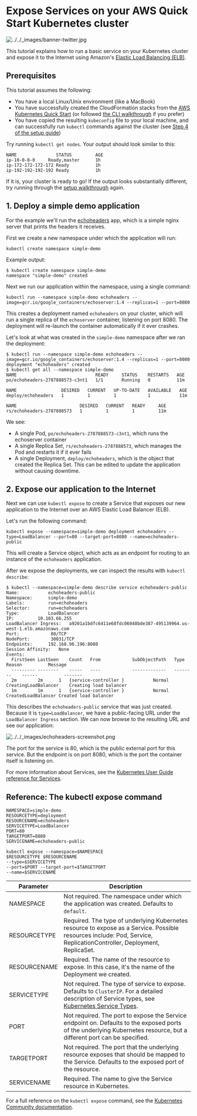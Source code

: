 # Expose Services on your AWS Quick Start Kubernetes cluster

![../../_images/banner-twitter.jpg][1]

This tutorial explains how to run a basic service on your Kubernetes cluster and expose it to the Internet using Amazon's [Elastic Load Balancing (ELB)][2].

## Prerequisites

This tutorial assumes the following:

* You have a local Linux/Unix environment (like a MacBook)
* You have successfully created the CloudFormation stacks from the [AWS Kubernetes Quick Start][3] (or followed [the CLI walkthrough][4] if you prefer)
* You have copied the resulting `kubeconfig` file to your local machine, and can successfully run `kubectl` commands against the cluster (see [Step 4 of the setup guide][5])

Try running `kubectl get nodes`. Your output should look similar to this:
    
    
    NAME               STATUS         AGE
    ip-10-0-0-0     Ready,master      1h
    ip-172-172-172-172 Ready          1h
    ip-192-192-192-192 Ready          1h
    

If it is, your cluster is ready to go! If the output looks substantially different, try running through the [setup walkthrough][4] again.

## 1\. Deploy a simple demo application

For the example we'll run the [echoheaders][6] app, which is a simple nginx server that prints the headers it receives.

First we create a new namespace under which the application will run:
    
    
    kubectl create namespace simple-demo
    

Example output:
    
    
    $ kubectl create namespace simple-demo
    namespace "simple-demo" created
    

Next we run our application within the namespace, using a single command:
    
    
    kubectl run --namespace simple-demo echoheaders --image=gcr.io/google_containers/echoserver:1.4 --replicas=1 --port=8080
    

This creates a deployment named `echoheaders` on your cluster, which will run a single replica of the `echoserver` container, listening on port 8080. The deployment will re-launch the container automatically if it ever crashes.

Let's look at what was created in the `simple-demo` namespace after we ran the deployment:
    
    
    $ kubectl run --namespace simple-demo echoheaders --image=gcr.io/google_containers/echoserver:1.4 --replicas=1 --port=8080
    deployment "echoheaders" created
    $ kubectl get all --namespace simple-demo
    NAME                              READY     STATUS    RESTARTS   AGE
    po/echoheaders-2787888573-c3nt1   1/1       Running   0          11m
    
    NAME                 DESIRED   CURRENT   UP-TO-DATE   AVAILABLE   AGE
    deploy/echoheaders   1         1         1            1           11m
    
    NAME                        DESIRED   CURRENT   READY     AGE
    rs/echoheaders-2787888573   1         1         1         11m
    

We see:

* A single Pod, `po/echoheaders-2787888573-c3nt1`, which runs the echoserver container
* A single Replica Set, `rs/echoheaders-2787888573`, which manages the Pod and restarts it if it ever fails
* A single Deployment, `deploy/echoheaders`, which is the object that created the Replica Set. This can be edited to update the application without causing downtime.

## 2\. Expose our application to the Internet

Next we can use `kubectl expose` to create a Service that exposes our new application to the Internet over an AWS Elastic Load Balancer (ELB).

Let's run the following command:
    
    
    kubectl expose --namespace=simple-demo deployment echoheaders --type=LoadBalancer --port=80 --target-port=8080 --name=echoheaders-public
    

This will create a Service object, which acts as an endpoint for routing to an instance of the `echoheaders` application.

After we expose the deployments, we can inspect the results with `kubectl describe`:
    
    
    $ kubectl --namespace=simple-demo describe service echoheaders-public
    Name:           echoheaders-public
    Namespace:      simple-demo
    Labels:         run=echoheaders
    Selector:       run=echoheaders
    Type:           LoadBalancer
    IP:         10.103.66.255
    LoadBalancer Ingress:   a9201a1bdfc6411e68fdc06048bde387-495139964.us-west-1.elb.amazonaws.com
    Port:            80/TCP
    NodePort:        30031/TCP
    Endpoints:      192.168.96.196:8080
    Session Affinity:   None
    Events:
      FirstSeen LastSeen    Count   From            SubObjectPath   Type        Reason          Message
      --------- --------    -----   ----            -------------   --------    ------          -------
      2m        2m      1   {service-controller }           Normal      CreatingLoadBalancer    Creating load balancer
      1m        1m      1   {service-controller }           Normal      CreatedLoadBalancer Created load balancer
    

This describes the `echoheaders-public` service that was just created. Because it is `type=LoadBalancer`, we have a public-facing URL under the `LoadBalancer Ingress` section. We can now browse to the resulting URL and see our application:

![../../_images/echoheaders-screenshot.png][7]

The port for the service is 80, which is the public external port for this service. But the endpoint is on port 8080, which is the port the container itself is listening on.

For more information about Services, see the [Kubernetes User Guide reference for Services][8].

## Reference: The kubectl expose command
    
    
    NAMESPACE=simple-demo
    RESOURCETYPE=deployment
    RESOURCENAME=echoheaders
    SERVICETYPE=LoadBalancer
    PORT=80
    TARGETPORT=8080
    SERVICENAME=echoheaders-public
    
    kubectl expose --namespace=$NAMESPACE 
    $RESOURCETYPE $RESOURCENAME 
    --type=$SERVICETYPE 
    --port=$PORT --target-port=$TARGETPORT 
    --name=$SERVICENAME
    

Parameter | Description
--- | ---
NAMESPACE | Not required. The namespace under which the application was created. Defaults to `default`.
RESOURCETYPE | Required. The type of underlying Kubernetes resource to expose as a Service. Possible resources include: Pod, Service, ReplicationController, Deployment, ReplicaSet.
RESOURCENAME | Required. The name of the resource to expose. In this case, it's the name of the Deployment we created.
SERVICETYPE | Not required. The type of service to expose. Defaults to `ClusterIP`. For a detailed description of Service types, see [Kubernetes Service Types][9].
PORT | Not required. The port to expose the Service endpoint on. Defaults to the exposed ports of the underlying Kubernetes resource, but a different port can be specified.
TARGETPORT | Not required. The port that the underlying resource exposes that should be mapped to the Service. Defaults to the exposed port of the resource.
SERVICENAME | Required. The name to give the Service resource in Kubernetes.

For a full reference on the `kubectl expose` command, see the [Kubernetes Community documentation][10].

[1]: http://docs.heptio.com/_images/banner-twitter.jpg
[2]: https://aws.amazon.com/elasticloadbalancing/
[3]: https://s3.amazonaws.com/quickstart-reference/heptio/latest/doc/heptio-kubernetes-on-the-aws-cloud.pdf
[4]: http://docs.heptio.com/aws-cloudformation-k8s.html
[5]: http://docs.heptio.com/content/tutorials/aws-cloudformation-k8s.html#optional-download-kubectl-configuration
[6]: https://github.com/kubernetes/contrib/tree/master/ingress/echoheaders
[7]: http://docs.heptio.com/_images/echoheaders-screenshot.png
[8]: https://kubernetes.io/docs/user-guide/services/
[9]: https://kubernetes.io/docs/user-guide/services/#publishing-services---service-types
[10]: https://kubernetes.io/docs/user-guide/kubectl/kubectl_expose/